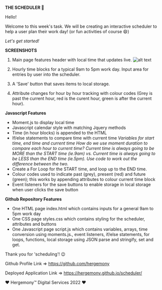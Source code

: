 **THE SCHEDULER 📝**

Hello!

Welcome to this week's task.
We will be creating an interactive scheduler to help a user plan their work day! (or fun activities of course 😄)

*Let's get started!*


**SCREENSHOTS**
1) Main page features header with local time that updates live.
![alt text](https://github.com/hergemony/?raw=true)

2) Hourly time blocks for a typical 9am to 5pm work day. Input area for entries by user into the scheduler.

3) A 'Save' button that saves items to local storage. 

4) Attribute changes for hour by hour tracking with colour codes (Grey is past the current hour, red is the curent hour, green is after the current hour).

**Javascript Features**
- Moment.js to display local time
- Javascript calendar style with matching Jquery methods
- Time (in hour blocks) is appended to the HTML
- If/else statements to compare time with current time
*Variables for start time, end time and current time*
*How do we use moment duration to compare each hour to current time? Current time is always going to be MORE than the START time (ie.9am) vs. Current time is always going to be LESS than the END time (ie.5pm). Use code to work out the difference between the two.* 
- Create a For Loop for the START time, and loop up to the END time.
- Colour codes used to indicate past (grey), present (red) and future (green); this works by appending attributes to colour current time block
- Event listeners for the save buttons to enable storage in local storage when user clicks the save button


**Github Repository Features**
- One HTML page
index.html which contains inputs for a general 9am to 5pm work day
- One CSS page
styles.css which contains styling for the scheduler, attributes and buttons
- One Javascript page
script.js which contains variables, arrays, time conversion using moments.js., event listeners, if/else statements, for loops, functions, local storage using JSON parse and stringify, set and get.

Thank you for 'scheduling'! 😉

Github Profile Link => https://github.com/hergemony

Deployed Application Link => https://hergemony.github.io/scheduler/


❤ Hergemony™ Digital Services 2022 ❤
